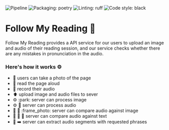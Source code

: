 ![Pipeline](https://gitlab.pg.innopolis.university/a.kudryavtsev/follow-my-reading/badges/main/pipeline.svg)
![Packaging: poetry](https://img.shields.io/badge/packaging-poetry-cyan.svg)
![Linting: ruff](https://img.shields.io/endpoint?url=https://raw.githubusercontent.com/charliermarsh/ruff/main/assets/badge/v1.json)
![Code style: black](https://img.shields.io/badge/code%20style-black-000000.svg)

# Follow My Reading :blue_book:

Follow My Reading provides a API service for our users to upload an image and audio of their reading session, and our service checks whether there are any mistakes in pronunciation in the audio.


### Here's how it works :gear:
- :sunrise: users can take a photo of the page
- :book: read the page aloud
- :microphone: record their audio
- :arrow_up: upload image and audio files to sever
- :gear: :park: server can process image
- :gear: :musical_note: server can process audio
- :musical_note: :arrows_counterclockwise: :frame_photo: server can compare audio against image
- :musical_note: :arrows_counterclockwise: :page_facing_up: server can compare audio against text
- :musical_note: :arrow_right: server can extract audio segments with requested phrases

